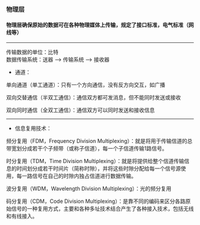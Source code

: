 ### 物理层
#### 物理层确保原始的数据可在各种物理媒体上传输，规定了接口标准，电气标准（网线等）

---
传输数据的单位：比特  
数据传输系统：送器 --> 传输系统 --> 接收器 

* 通道：

单向通道（单工通道）：只有一个方向通信，没有反方向交互，如广播  

双向交替通信（半双工通信）：通信双方都可发消息，但不能同时发送或接收  

双向同时通信（全双工通信）：通信双方可以同时发送和接收信息  

---
* 信息复用技术：  

频分复用（FDM，Frequency Division Multiplexing）：就是将用于传输信道的总带宽划分成若干个子频带（或称子信道），每一个子信道传输1路信号。    

时分复用（TDM，Time Division Multiplexing）：就是将提供给整个信道传输信息的时间划分成若干时间片（简称时隙），并将这些时隙分配给每一个信号源使用，每一路信号在自己的时隙内独占信道进行数据传输。  

波分复用（WDM，Wavelength Division Multiplexing）：光的频分复用  

码分复用（CDM，Code Division Multiplexing）：是靠不同的编码来区分各路原始信号的一种复用方式，主要和各种多址技术结合产生了各种接入技术，包括无线和有线接入。  
